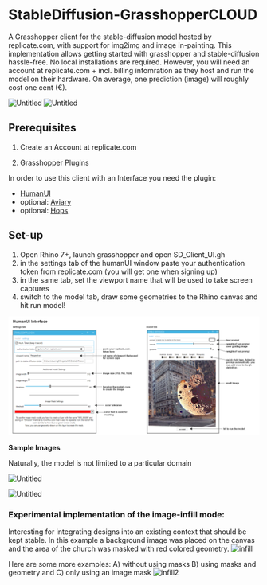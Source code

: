 # StableDiffusion-GrasshopperCLOUD
A Grasshopper client for the stable-diffusion model hosted by replicate.com, with support for img2img and image in-painting. This implementation allows getting started with grasshopper and stable-diffusion
hassle-free. No local installations are required. However, you will need an account at replicate.com + incl. billing infomration as they host and run the model on their hardware. On average, one prediction (image) will roughly cost one cent (€).


![Untitled](https://github.com/SerjoschDuering/Grasshopper-StableDiffusion/raw/main/images/Untitled.png)
![Untitled](https://github.com/SerjoschDuering/Grasshopper-StableDiffusion/raw/main/images/spcow.PNG)

## Prerequisites

1) Create an Account at replicate.com 

2) Grasshopper Plugins

In order to use this client with an Interface you need the plugin:
- [HumanUI](https://www.food4rhino.com/en/app/human-ui)
- optional: [Aviary](https://www.food4rhino.com/en/app/aviary)
- optional: [Hops](https://developer.rhino3d.com/guides/compute/hops-component/)


## Set-up

1. Open Rhino 7+, launch grasshopper and open SD_Client_UI.gh
2. in the settings tab of the humanUI window paste your authentication token from replicate.com (you will get one when signing up)
3. in the same tab, set the viewport name that will be used to take screen captures
4. switch to the model tab, draw some geometries to the Rhino canvas and hit run model!

![Untitled](https://github.com/SerjoschDuering/StableDiffusion-GrasshopperCLOUD/raw/main/docs/UIA.PNG)

**Sample Images** 

Naturally, the model is not limited to a particular domain

![Untitled](https://github.com/SerjoschDuering/Grasshopper-StableDiffusion/raw/main/images/Untitled%202.png)

![Untitled](https://github.com/SerjoschDuering/Grasshopper-StableDiffusion/raw/main/images/Untitled%203.png)

### Experimental implementation of the image-infill mode:
Interesting for integrating designs into an existing context that should be kept stable. In this example a background image was placed on the canvas and the area of the church was masked with red colored geometry. 
![infill](https://github.com/SerjoschDuering/StableDiffusion-Grasshopper/raw/main/docs/assets/grasshopper/infill.png)

Here are some more examples: A) without using masks B) using masks and geometry and C) only using an image mask
![infill2](https://github.com/SerjoschDuering/StableDiffusion-GrasshopperCLOUD/raw/main/docs/infillExamples.PNG)
